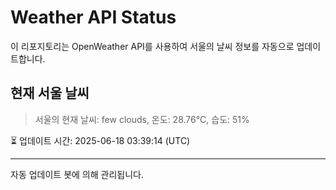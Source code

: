 
# Weather API Status

이 리포지토리는 OpenWeather API를 사용하여 서울의 날씨 정보를 자동으로 업데이트합니다.

## 현재 서울 날씨
> 서울의 현재 날씨: few clouds, 온도: 28.76°C, 습도: 51%

⏳ 업데이트 시간: 2025-06-18 03:39:14 (UTC)

---
자동 업데이트 봇에 의해 관리됩니다.
